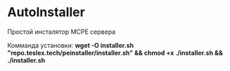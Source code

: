 # AutoInstaller
Простой инсталятор MCPE сервера

Комманда установки:
<b>wget -O installer.sh "repo.teslex.tech/peinstaller/installer.sh" && chmod +x ./installer.sh && ./installer.sh
</b>
